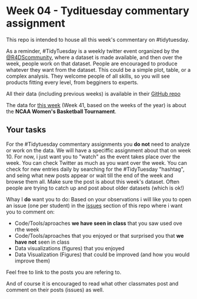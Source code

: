 # Week 04 - Tydituesday commentary assignment
This repo is intended to house all this week's commentary on #tidytuesday.

As a reminder, #TidyTuesday is a weekly twitter event organized by the [@R4DScommunity](https://twitter.com/R4DScommunity), where a dataset is made available, and then over the week, people work on that dataset. People are encouraged to produce whatever they want from the dataset. This could be a simple plot, table, or a complex analysis. They welcome people of all skills, so you will see products fitting every level, from begginers to experts.

All their data (including previous weeks) is available in their [GitHub repo](https://github.com/rfordatascience/tidytuesday)

The data for [this week](https://github.com/rfordatascience/tidytuesday/tree/master/data/2020/2020-10-06) (Week 41, based on the weeks of the year) is about the **NCAA Women's Basketball Tournament**.

## Your tasks

For the #Tidytuesday commentary assignments you **do not** need to analyze or work on the data. We will have a speciffic assignment about that on week 10. For now, i just want you to "watch" as the event takes place over the week. You can check Twitter as much as you want over the week. You can check for new entries daily by searching for the #TidyTuesday "hashtag", and seing what new posts appear or wait till the end of the week and browse them all. Make sure the post is about this week's dataset. Often people are trying to catch up and post about older datasets (which is ok!)

Whay I **do** want you to do: Based on your observations i will like you to open an issue (one per student) in the [issues](https://github.com/UM-R-for-EnvSci-Registered-Student/wk04-Tydituesday-commentary/issues) section of this repo where i want you to comment on:

- Code/Tools/aproaches **we have seen in class** that you saw used ove rthe week
- Code/Tools/aproaches that you enjoyed or that surprised you that **we have not** seen in class
- Data visualizations (figures) that you enjoyed
- Data Visualization (Figures) that could be improved (and how you would improve them)

Feel free to link to the posts you are refering to.

And of course it is encouraged to read what other classmates post and comment on their posts (issues) as well.



